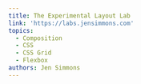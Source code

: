 ```yaml
---
title: The Experimental Layout Lab
link: 'https://labs.jensimmons.com'
topics:
  - Composition
  - CSS
  - CSS Grid
  - Flexbox
authors: Jen Simmons
---
```


